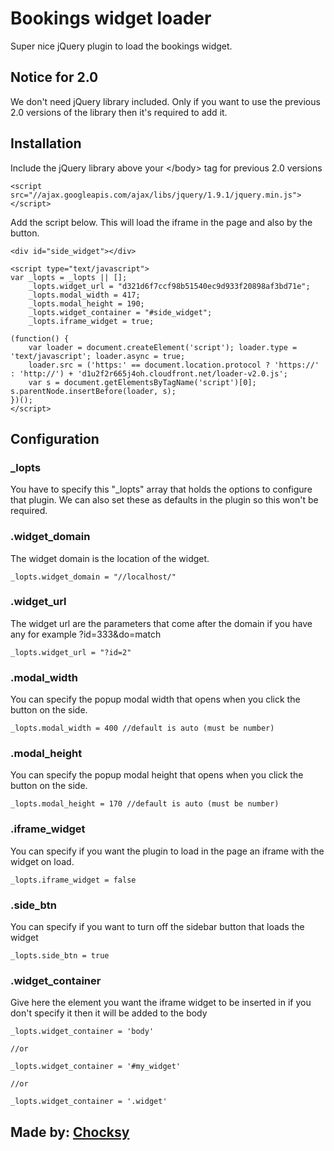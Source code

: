 # Bookings widget loader

Super nice jQuery plugin to load the bookings widget.

## Notice for 2.0

We don't need jQuery library included. Only if you want to use the previous 2.0 versions of the library then it's required to add it.

## Installation

Include the jQuery library above your &lt;/body&gt; tag for previous 2.0 versions 

	<script src="//ajax.googleapis.com/ajax/libs/jquery/1.9.1/jquery.min.js"></script>

Add the script below. This will load the iframe in the page and also by the button.
	
	<div id="side_widget"></div>

	<script type="text/javascript">
    var _lopts = _lopts || [];
        _lopts.widget_url = "d321d6f7ccf98b51540ec9d933f20898af3bd71e";
        _lopts.modal_width = 417;
        _lopts.modal_height = 190;
        _lopts.widget_container = "#side_widget";
        _lopts.iframe_widget = true;

    (function() {
        var loader = document.createElement('script'); loader.type = 'text/javascript'; loader.async = true;
        loader.src = ('https:' == document.location.protocol ? 'https://' : 'http://') + 'd1u2f2r665j4oh.cloudfront.net/loader-v2.0.js';
        var s = document.getElementsByTagName('script')[0]; s.parentNode.insertBefore(loader, s);
    })();
	</script>   


## Configuration

### _lopts

You have to specify this "_lopts" array that holds the options to configure that plugin. We can also set these as defaults in the plugin so this won't be required.

### .widget_domain

The widget domain is the location of the widget.

	_lopts.widget_domain = "//localhost/"

### .widget_url

The widget url are the parameters that come after the domain if you have any for example ?id=333&do=match

	_lopts.widget_url = "?id=2"

### .modal_width

You can specify the popup modal width that opens when you click the button on the side.

	_lopts.modal_width = 400 //default is auto (must be number)

### .modal_height

You can specify the popup modal height that opens when you click the button on the side.

	_lopts.modal_height = 170 //default is auto (must be number)

### .iframe_widget

You can specify if you want the plugin to load in the page an iframe with the widget on load.

	_lopts.iframe_widget = false

### .side_btn

You can specify if you want to turn off the sidebar button that loads the widget

	_lopts.side_btn = true

### .widget_container

Give here the element you want the iframe widget to be inserted in if you don't specify it then it will be added to the body

	_lopts.widget_container = 'body' 

	//or 

	_lopts.widget_container = '#my_widget'

	//or

	_lopts.widget_container = '.widget'


## Made by: [Chocksy](http://github.com/Chocksy)
